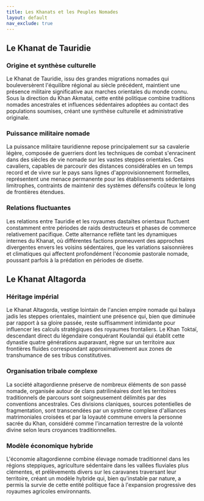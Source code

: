 ```yaml
---
title: Les Khanats et les Peuples Nomades
layout: default
nav_exclude: true 
---
```


## Le Khanat de Tauridie

### Origine et synthèse culturelle

Le Khanat de Tauridie, issu des grandes migrations nomades qui bouleversèrent l'équilibre régional au siècle précédent, maintient une présence militaire significative aux marches orientales du monde connu. Sous la direction du Khan Akmatai, cette entité politique combine traditions nomades ancestrales et influences sédentaires adoptées au contact des populations soumises, créant une synthèse culturelle et administrative originale.

### Puissance militaire nomade

La puissance militaire tauridienne repose principalement sur sa cavalerie légère, composée de guerriers dont les techniques de combat s'enracinent dans des siècles de vie nomade sur les vastes steppes orientales. Ces cavaliers, capables de parcourir des distances considérables en un temps record et de vivre sur le pays sans lignes d'approvisionnement formelles, représentent une menace permanente pour les établissements sédentaires limitrophes, contraints de maintenir des systèmes défensifs coûteux le long de frontières étendues.

### Relations fluctuantes

Les relations entre Tauridie et les royaumes dastaïtes orientaux fluctuent constamment entre périodes de raids destructeurs et phases de commerce relativement pacifique. Cette alternance reflète tant les dynamiques internes du Khanat, où différentes factions promeuvent des approches divergentes envers les voisins sédentaires, que les variations saisonnières et climatiques qui affectent profondément l'économie pastorale nomade, poussant parfois à la prédation en périodes de disette.

## Le Khanat Altagorda

### Héritage impérial

Le Khanat Altagorda, vestige lointain de l'ancien empire nomade qui balaya jadis les steppes orientales, maintient une présence qui, bien que diminuée par rapport à sa gloire passée, reste suffisamment intimidante pour influencer les calculs stratégiques des royaumes frontaliers. Le Khan Toktaï, descendant direct du légendaire conquérant Koulandaï qui établit cette dynastie quatre générations auparavant, règne sur un territoire aux frontières fluides correspondant approximativement aux zones de transhumance de ses tribus constitutives.

### Organisation tribale complexe

La société altagordienne préserve de nombreux éléments de son passé nomade, organisée autour de clans patrilinéaires dont les territoires traditionnels de parcours sont soigneusement délimités par des conventions ancestrales. Ces divisions claniques, sources potentielles de fragmentation, sont transcendées par un système complexe d'alliances matrimoniales croisées et par la loyauté commune envers la personne sacrée du Khan, considéré comme l'incarnation terrestre de la volonté divine selon leurs croyances traditionnelles.

### Modèle économique hybride

L'économie altagordienne combine élevage nomade traditionnel dans les régions steppiques, agriculture sédentaire dans les vallées fluviales plus clémentes, et prélèvements divers sur les caravanes traversant leur territoire, créant un modèle hybride qui, bien qu'instable par nature, a permis la survie de cette entité politique face à l'expansion progressive des royaumes agricoles environnants.